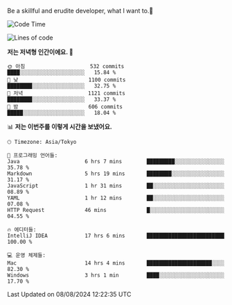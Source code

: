 Be a skillful and erudite developer, what I want to.👶

<!--START_SECTION:waka-->
![Code Time](http://img.shields.io/badge/Code%20Time-1%2C125%20hrs%2056%20mins-blue)

![Lines of code](https://img.shields.io/badge/%EC%A0%80%EB%8A%94%20%EC%97%AC%ED%83%9C%EA%B9%8C%EC%A7%80%20-2.8%20million%20%EC%A4%84%EC%9D%98%20%EC%BD%94%EB%93%9C%EB%A5%BC%20%EC%9E%91%EC%84%B1%ED%96%88%EC%96%B4%EC%9A%94.-blue)

**저는 저녁형 인간이에요. 🦉** 

```text
🌞 아침                     532 commits         ████░░░░░░░░░░░░░░░░░░░░░   15.84 % 
🌆 낮　                     1100 commits        ████████░░░░░░░░░░░░░░░░░   32.75 % 
🌃 저녁                     1121 commits        ████████░░░░░░░░░░░░░░░░░   33.37 % 
🌙 밤　                     606 commits         █████░░░░░░░░░░░░░░░░░░░░   18.04 % 
```


📊 **저는 이번주를 이렇게 시간을 보냈어요.** 

```text
🕑︎ Timezone: Asia/Tokyo

💬 프로그래밍 언어들: 
Java                     6 hrs 7 mins        █████████░░░░░░░░░░░░░░░░   35.78 % 
Markdown                 5 hrs 19 mins       ████████░░░░░░░░░░░░░░░░░   31.17 % 
JavaScript               1 hr 31 mins        ██░░░░░░░░░░░░░░░░░░░░░░░   08.89 % 
YAML                     1 hr 12 mins        ██░░░░░░░░░░░░░░░░░░░░░░░   07.08 % 
HTTP Request             46 mins             █░░░░░░░░░░░░░░░░░░░░░░░░   04.55 % 

🔥 에디터들: 
IntelliJ IDEA            17 hrs 6 mins       █████████████████████████   100.00 % 

💻 운영 체제들: 
Mac                      14 hrs 4 mins       █████████████████████░░░░   82.30 % 
Windows                  3 hrs 1 min         ████░░░░░░░░░░░░░░░░░░░░░   17.70 % 
```


 Last Updated on 08/08/2024 12:22:35 UTC
<!--END_SECTION:waka-->
